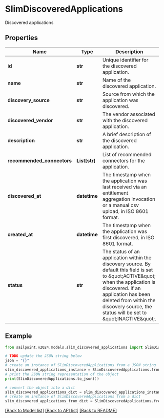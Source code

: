 # SlimDiscoveredApplications

Discovered applications

## Properties

Name | Type | Description | Notes
------------ | ------------- | ------------- | -------------
**id** | **str** | Unique identifier for the discovered application. | [optional] 
**name** | **str** | Name of the discovered application. | [optional] 
**discovery_source** | **str** | Source from which the application was discovered. | [optional] 
**discovered_vendor** | **str** | The vendor associated with the discovered application. | [optional] 
**description** | **str** | A brief description of the discovered application. | [optional] 
**recommended_connectors** | **List[str]** | List of recommended connectors for the application. | [optional] 
**discovered_at** | **datetime** | The timestamp when the application was last received via an entitlement aggregation invocation  or a manual csv upload, in ISO 8601 format. | [optional] 
**created_at** | **datetime** | The timestamp when the application was first discovered, in ISO 8601 format. | [optional] 
**status** | **str** | The status of an application within the discovery source.  By default this field is set to \&quot;ACTIVE\&quot; when the application is discovered.  If an application has been deleted from within the discovery source, the status will be set to \&quot;INACTIVE\&quot;. | [optional] 

## Example

```python
from sailpoint.v2024.models.slim_discovered_applications import SlimDiscoveredApplications

# TODO update the JSON string below
json = "{}"
# create an instance of SlimDiscoveredApplications from a JSON string
slim_discovered_applications_instance = SlimDiscoveredApplications.from_json(json)
# print the JSON string representation of the object
print(SlimDiscoveredApplications.to_json())

# convert the object into a dict
slim_discovered_applications_dict = slim_discovered_applications_instance.to_dict()
# create an instance of SlimDiscoveredApplications from a dict
slim_discovered_applications_from_dict = SlimDiscoveredApplications.from_dict(slim_discovered_applications_dict)
```
[[Back to Model list]](../README.md#documentation-for-models) [[Back to API list]](../README.md#documentation-for-api-endpoints) [[Back to README]](../README.md)


